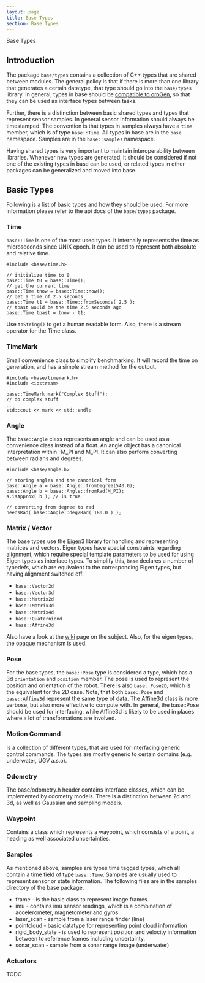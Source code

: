 ```yaml
---
layout: page
title: Base Types
section: Base Types
---
```


<div class="content2">
<div class="content2-pagetitle">Base Types</div>
<div class="content2-container line-box">
<div class="content2-container-1col">



<h2 id="introduction">Introduction</h2>

<p>The package <code>base/types</code> contains a collection of C++ types that are shared
between modules. The general policy is that if there is more than one library
that generates a certain datatype, that type should go into the <code>base/types</code>
library. In general, types in base should be <a href="orogen/type_definitions.html">compatible to
oroGen</a>, so that they can be used as interface
types between tasks. </p>

<p>Further, there is a distinction between basic shared types and types that
represent sensor samples. In general sensor information should always be
timestamped. The convention is that types in samples always have a <code>time</code>
member, which is of type <code>base::Time</code>. All types in base are in the <code>base</code>
namespace. Samples are in the <code>base::samples</code> namespace.</p>

<p>Having shared types is very important to maintain interoperability between
libraries. Whenever new types are generated, it should be considered if not one
of the existing types in base can be used, or related types in other packages
can be generalized and moved into base.</p>

<h2 id="basic-types">Basic Types</h2>

<p>Following is a list of basic types and how they should be used. For more
information please refer to the api docs of the <code>base/types</code> package.</p>

<h3 id="time">Time</h3>

<p><code>base::Time</code> is one of the most used types. It internally represents the time as
microseconds since UNIX epoch. It can be used to represent both absolute and
relative time. </p>

<pre><code class="language-cpp">#include &lt;base/time.h&gt;

// initialize time to 0
base::Time t0 = base::Time();
// get the current time
base::Time tnow = base::Time::now();
// get a time of 2.5 seconds
base::Time t1 = base::Time::fromSeconds( 2.5 );
// tpast would be the time 2.5 seconds ago
base::Time tpast = tnow - t1;
</code></pre>

<p>Use <code>toString()</code> to get a human readable form. Also, there is a stream operator
for the Time class.</p>

<h3 id="timemark">TimeMark</h3>

<p>Small convenience class to simplify benchmarking. It will record the time on
generation, and has a simple stream method for the output.</p>

<pre><code class="language-cpp">#include &lt;base/timemark.h&gt;
#include &lt;iostream&gt;

base::TimeMark mark("Complex Stuff");
// do complex stuff
...
std::cout &lt;&lt; mark &lt;&lt; std::endl;
</code></pre>

<h3 id="angle">Angle</h3>

<p>The <code>base::Angle</code> class represents an angle and can be used as a convenience
class instead of a float. An angle object has a canonical interpretation within
-M_PI and M_PI. It can also perform converting between radians and degrees.</p>

<pre><code class="language-cpp">#include &lt;base/angle.h&gt;

// storing angles and the canonical form
base::Angle a = base::Angle::fromDegree(540.0);
base::Angle b = base::Angle::fromRad(M_PI);
a.isApprox( b ); // is true

// converting from degree to rad
needsRad( base::Angle::deg2Rad( 180.0 ) );
</code></pre>

<h3 id="matrix--vector">Matrix / Vector</h3>

<p>The base types use the <a href="http://eigen.tuxfamily.org">Eigen3</a> library for
handling and representing matrices and vectors. Eigen types have special
constraints regarding alignment, which require special template parameters to be
used for using Eigen types as interface types. To simplify this, <code>base</code> declares
a number of typedefs, which are equivalent to the corresponding Eigen types, but
having alignment switched off.</p>

<ul>
<li><code>base::Vector2d</code></li>
<li><code>base::Vector3d</code></li>
<li><code>base::Matrix2d</code></li>
<li><code>base::Matrix3d</code></li>
<li><code>base::Matrix4d</code></li>
<li><code>base::Quaterniond</code></li>
<li><code>base::Affine3d</code></li>
</ul>

<p>Also have a look at the
<a href="http://rock.opendfki.de/wiki/WikiStart/Toolchain/EigenTypes">wiki</a> page on the
subject. Also, for the eigen types, the <a href="orogen/opaque_types.html">opaque</a>
mechanism is used.</p>

<h3 id="pose">Pose</h3>

<p>For the base types, the <code>base::Pose</code> type is considered a type, which has a 3d
<code>orientation</code> and <code>position</code> member. The pose is used to represent the position
and orientation of the robot. There is also <code>base::Pose2D</code>, which is the
equivalent for the 2D case. Note, that both <code>base::Pose</code> and <code>base::Affine3d</code>
represent the same type of data. The Affine3d class is more verbose, but also
more effective to compute with. In general, the base::Pose should be used for
interfacing, while Affine3d is likely to be used in places where a lot of
transformations are involved.</p>

<h3 id="motion-command">Motion Command</h3>

<p>Is a collection of different types, that are used for interfacing generic
control commands. The types are mostly generic to certain domains (e.g.
underwater, UGV a.s.o).</p>

<h3 id="odometry">Odometry</h3>

<p>The base/odometry.h header contains interface classes, which can be implemented
by odometry models. There is a distinction between 2d and 3d, as well as
Gaussian and sampling models.</p>

<h3 id="waypoint">Waypoint</h3>

<p>Contains a class which represents a waypoint, which consists of a point, a
heading as well associated uncertainties. </p>

<h3 id="samples">Samples</h3>

<p>As mentioned above, samples are types time tagged types, which all contain a
time field of type <code>base::Time</code>. Samples are usually used to represent sensor or
state information. The following files are in the samples directory of the base
package. </p>

<ul>
<li>frame - is the basic class to represent image frames.</li>
<li>imu - contains imu sensor readings, which is a combination of accelerometer,
magnetometer and gyros</li>
<li>laser_scan - sample from a laser range finder (line)</li>
<li>pointcloud - basic datatype for representing point cloud information</li>
<li>rigid_body_state - is used to represent position and velocity information
between to reference frames including uncertainty.</li>
<li>sonar_scan - sample from a sonar range image (underwater)</li>
</ul>

<h3 id="actuators">Actuators</h3>

<p>TODO</p>


</div>
</div>
</div>
